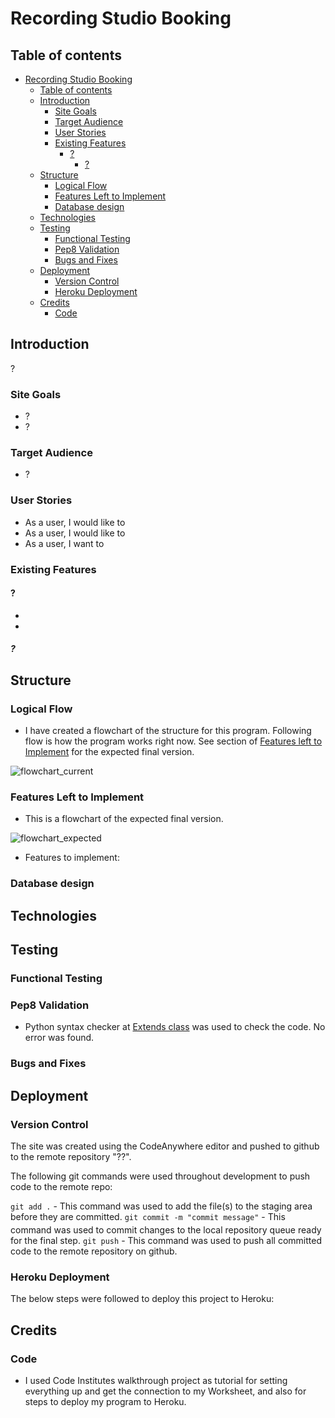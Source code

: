 # Recording Studio Booking

## Table of contents

- [Recording Studio Booking](#recording-studio-booking)
  - [Table of contents](#table-of-contents)
  - [Introduction](#introduction)
    - [Site Goals](#site-goals)
    - [Target Audience](#target-audience)
    - [User Stories](#user-stories)
    - [Existing Features](#existing-features)
      - [?](#)
        - [?](#-1)
  - [Structure](#structure)
    - [Logical Flow](#logical-flow)
    - [Features Left to Implement](#features-left-to-implement)
    - [Database design](#database-design)
  - [Technologies](#technologies)
  - [Testing](#testing)
    - [Functional Testing](#functional-testing)
    - [Pep8 Validation](#pep8-validation)
    - [Bugs and Fixes](#bugs-and-fixes)
  - [Deployment](#deployment)
    - [Version Control](#version-control)
    - [Heroku Deployment](#heroku-deployment)
  - [Credits](#credits)
    - [Code](#code)

## Introduction

?

### Site Goals

- ?
- ?

### Target Audience

- ?

### User Stories

- As a user, I would like to
- As a user, I would like to
- As a user, I want to

### Existing Features

#### ?

-

-

##### ?

## Structure

### Logical Flow

- I have created a flowchart of the structure for this program. Following flow is how the program works right now. See section of [Features left to Implement](#features-left-to-implement) for the expected final version.

![flowchart_current]()

### Features Left to Implement

- This is a flowchart of the expected final version.

![flowchart_expected]()

- Features to implement:

### Database design

## Technologies

## Testing

### Functional Testing

### Pep8 Validation

- Python syntax checker at [Extends class](https://extendsclass.com/python-tester.html) was used to check the code. No error was found.

### Bugs and Fixes

## Deployment

### Version Control

The site was created using the CodeAnywhere editor and pushed to github to the remote repository "??".

The following git commands were used throughout development to push code to the remote repo:

```git add .``` - This command was used to add the file(s) to the staging area before they are committed.
```git commit -m "commit message"``` - This command was used to commit changes to the local repository queue ready for the final step.
```git push``` - This command was used to push all committed code to the remote repository on github.

### Heroku Deployment

The below steps were followed to deploy this project to Heroku:

## Credits

### Code

- I used Code Institutes walkthrough project as tutorial for setting everything up and get the connection to my Worksheet, and also for steps to deploy my program to Heroku.
